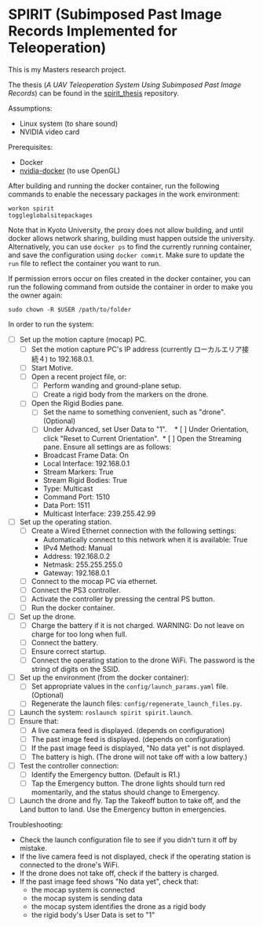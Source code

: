# SPIRIT (Subimposed Past Image Records Implemented for Teleoperation)

This is my Masters research project.

The thesis (*A UAV Teleoperation System Using Subimposed Past Image Records*) can be found in the [spirit_thesis](https://github.com/masasin/spirit_thesis) repository.

Assumptions:

* Linux system (to share sound)
* NVIDIA video card

Prerequisites:
* Docker
* [nvidia-docker](https://github.com/NVIDIA/nvidia-docker) (to use OpenGL)

After building and running the docker container, run the following commands to enable the necessary packages in the work environment:

    workon spirit
    toggleglobalsitepackages

Note that in Kyoto University, the proxy does not allow building, and until docker allows network sharing, building must happen outside the university.
Alternatively, you can use `docker ps` to find the currently running container, and save the configuration using `docker commit`.
Make sure to update the `run` file to reflect the container you want to run.

If permission errors occur on files created in the docker container, you can run the following command from outside the container in order to make you the owner again:

    sudo chown -R $USER /path/to/folder

In order to run the system:

* [ ] Set up the motion capture (mocap) PC.
  * [ ] Set the motion capture PC's IP address (currently ローカルエリア接続４) to 192.168.0.1.
  * [ ] Start Motive.
  * [ ] Open a recent project file, or:
    * [ ] Perform wanding and ground-plane setup.
    * [ ] Create a rigid body from the markers on the drone.
  * [ ] Open the Rigid Bodies pane.
    * [ ] Set the name to something convenient, such as "drone". (Optional) 
    * [ ] Under Advanced, set User Data to "1".
    * [ ] Under Orientation, click "Reset to Current Orientation".
  * [ ] Open the Streaming pane. Ensure all settings are as follows:
    * Broadcast Frame Data: On
    * Local Interface: 192.168.0.1
    * Stream Markers: True
    * Stream Rigid Bodies: True
    * Type: Multicast
    * Command Port: 1510
    * Data Port: 1511
    * Multicast Interface: 239.255.42.99
* [ ] Set up the operating station.
  * [ ] Create a Wired Ethernet connection with the following settings:
    * Automatically connect to this network when it is available: True
    * IPv4 Method: Manual
    * Address: 192.168.0.2
    * Netmask: 255.255.255.0
    * Gateway: 192.168.0.1
  * [ ] Connect to the mocap PC via ethernet.
  * [ ] Connect the PS3 controller.
  * [ ] Activate the controller by pressing the central PS button.
  * [ ] Run the docker container.
* [ ] Set up the drone.
    * [ ] Charge the battery if it is not charged. WARNING: Do not leave on charge for too long when full.
    * [ ] Connect the battery. 
    * [ ] Ensure correct startup.
    * [ ] Connect the operating station to the drone WiFi. The password is the string of digits on the SSID.
* [ ] Set up the environment (from the docker container):
  * [ ] Set appropriate values in the `config/launch_params.yaml` file. (Optional)
  * [ ] Regenerate the launch files: `config/regenerate_launch_files.py`.
* [ ] Launch the system: `roslaunch spirit spirit.launch`.
* [ ] Ensure that:
  * [ ] A live camera feed is displayed. (depends on configuration)
  * [ ] The past image feed is displayed. (depends on configuration)
  * [ ] If the past image feed is displayed, "No data yet" is not displayed.
  * [ ] The battery is high. (The drone will not take off with a low battery.)
* [ ] Test the controller connection:
  * [ ] Identify the Emergency button. (Default is R1.)
  * [ ] Tap the Emergency button. The drone lights should turn red momentarily, and the status should change to Emergency.
* [ ] Launch the drone and fly. Tap the Takeoff button to take off, and the Land button to land. Use the Emergency button in emergencies. 

Troubleshooting:
  * Check the launch configuration file to see if you didn't turn it off by mistake.
  * If the live camera feed is not displayed, check if the operating station is connected to the drone's WiFi.
  * If the drone does not take off, check if the battery is charged.
  * If the past image feed shows "No data yet", check that:
    * the mocap system is connected
    * the mocap system is sending data
    * the mocap system identifies the drone as a rigid body
    * the rigid body's User Data is set to "1"
